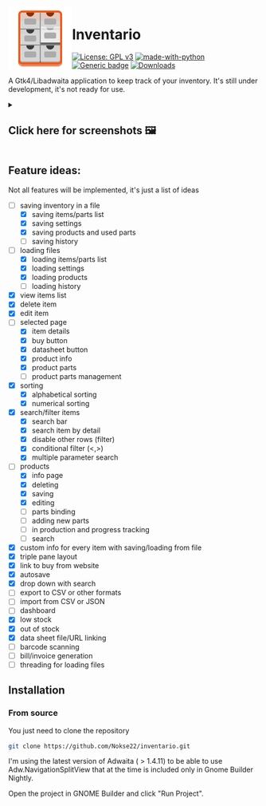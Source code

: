 <img height="128" src="data/icons/hicolor/scalable/apps/io.github.nokse22.inventario.svg" align="left"/>

# Inventario 
  [![License: GPL v3](https://img.shields.io/badge/License-GPLv3-blue.svg)](https://www.gnu.org/licenses/gpl-3.0)
  [![made-with-python](https://img.shields.io/badge/Made%20with-Python-ff7b3f.svg)](https://www.python.org/)
  [![Generic badge](https://img.shields.io/badge/Version-v0.1.0-green.svg)](https://shields.io/)
  [![Downloads](https://img.shields.io/badge/dynamic/json?color=brightgreen&label=Flathub%20Downloads&query=%24.installs_total&url=https%3A%2F%2Fflathub.org%2Fapi%2Fv2%2Fstats%2Fio.github.nokse22.inventario)](https://flathub.org/apps/details/io.github.nokse22.inventario)
  
  <p>
  A Gtk4/Libadwaita application to keep track of your inventory.
  It's still under development, it's not ready for use.
  </p>

  <details><summary><h2>Click here for screenshots 🖼️</h2></summary>
  <div align="center">
  <img src="data/resources/Screenshot 3.png"/>
  <img src="data/resources/Screenshot 4.png"/>
  <img src="data/resources/Screenshot 5.png"/>
  <img src="data/resources/Screenshot 6.png"/>
  </div>
  </details>

## Feature ideas:
Not all features will be implemented, it's just a list of ideas
- [ ] saving inventory in a file
    - [x] saving items/parts list
    - [x] saving settings
    - [x] saving products and used parts
    - [ ] saving history 
- [ ] loading files
    - [x] loading items/parts list
    - [x] loading settings
    - [x] loading products
    - [ ] loading history
- [x] view items list
- [x] delete item
- [x] edit item
- [ ] selected page
    - [x] item details
    - [x] buy button
    - [x] datasheet button
    - [x] product info
    - [x] product parts
    - [ ] product parts management 
- [x] sorting
  - [x] alphabetical sorting
  - [x] numerical sorting
- [x] search/filter items
    - [x] search bar
    - [x] search item by detail
    - [x] disable other rows (filter)
    - [x] conditional filter (<,>)
    - [x] multiple parameter search
- [ ] products
  - [x] info page
  - [x] deleting
  - [x] saving
  - [x] editing
  - [ ] parts binding
  - [ ] adding new parts
  - [ ] in production and progress tracking
  - [ ] search
- [x] custom info for every item with saving/loading from file
- [x] triple pane layout
- [x] link to buy from website
- [x] autosave
- [x] drop down with search
- [ ] export to CSV or other formats
- [ ] import from CSV or JSON
- [ ] dashboard
- [x] low stock
- [x] out of stock
- [x] data sheet file/URL linking
- [ ] barcode scanning
- [ ] bill/invoice generation
- [ ] threading for loading files

## Installation

### From source

You just need to clone the repository

```sh
git clone https://github.com/Nokse22/inventario.git
```

I'm using the latest version of Adwaita ( > 1.4.11) to be able to use Adw.NavigationSplitView that at the time is included only in Gnome Builder Nightly.

Open the project in GNOME Builder and click "Run Project".
